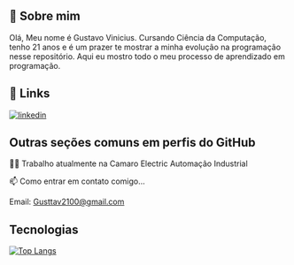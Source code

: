 ## 🚀 Sobre mim
Olá, Meu nome é Gustavo Vinicius. Cursando Ciência da Computação, tenho 21 anos e é um prazer te mostrar a minha evolução na programação nesse repositório.
Aqui eu mostro todo o meu processo de aprendizado em programação.


## 🔗 Links

[![linkedin](https://img.shields.io/badge/linkedin-0A66C2?style=for-the-badge&logo=linkedin&logoColor=white)](https://www.linkedin.com/in/gustavovinicius/)

## Outras seções comuns em perfis do GitHub
👩‍💻 Trabalho atualmente na Camaro Electric Automação Industrial


📫 Como entrar em contato comigo...

Email: Gusttav2100@gmail.com


## Tecnologias
[![Top Langs](https://github-readme-stats.vercel.app/api/top-langs/?username=gusttav21)](https://github.com/gusttav21)

